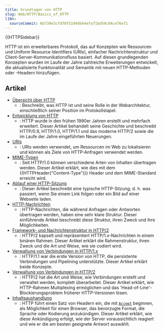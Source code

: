 ```yaml
---
title: Grundlagen von HTTP
slug: Web/HTTP/Basics_of_HTTP
l10n:
  sourceCommit: 6b730e3cfdf0f51940b44efa71bd59c84ce76e71
---
```


{{HTTPSidebar}}

HTTP ist ein erweiterbares Protokoll, das auf Konzepten wie Ressourcen und Uniform Resource Identifiers (URIs), einfacher Nachrichtenstruktur und Client-Server-Kommunikationsfluss basiert. Auf diesen grundlegenden Konzepten wurden im Laufe der Jahre zahlreiche Erweiterungen entwickelt, die aktualisierte Funktionalität und Semantik mit neuen HTTP-Methoden oder -Headern hinzufügen.

## Artikel

- [Übersicht über HTTP](/de/docs/Web/HTTP/Overview)
  - : Beschreibt, was HTTP ist und seine Rolle in der Webarchitektur, einschließlich seiner Position im Protokollstapel.
- [Entwicklung von HTTP](/de/docs/Web/HTTP/Basics_of_HTTP/Evolution_of_HTTP)
  - : HTTP wurde in den frühen 1990er Jahren erstellt und mehrfach erweitert. Dieser Artikel behandelt seine Geschichte und beschreibt HTTP/0.9, HTTP/1.0, HTTP/1.1 und das moderne HTTP/2 sowie die im Laufe der Jahre eingeführten Neuerungen.
- [URIs](/de/docs/Web/URI)
  - : URIs werden verwendet, um Ressourcen im Web zu lokalisieren und können als Ziele von HTTP-Anfragen verwendet werden.
- [MIME-Typen](/de/docs/Web/HTTP/Basics_of_HTTP/MIME_types)
  - : Seit HTTP/1.0 können verschiedene Arten von Inhalten übertragen werden. Dieser Artikel erklärt, wie dies mit dem {{HTTPHeader("Content-Type")}} Header und dem MIME-Standard erreicht wird.
- [Ablauf einer HTTP-Sitzung](/de/docs/Web/HTTP/Session)
  - : Dieser Artikel beschreibt eine typische HTTP-Sitzung; d. h. was passiert, wenn Sie einem Link folgen oder ein Bild auf einer Webseite laden.
- [HTTP-Nachrichten](/de/docs/Web/HTTP/Messages)
  - : HTTP-Nachrichten, die während Anfragen oder Antworten übertragen werden, haben eine sehr klare Struktur. Dieser einführende Artikel beschreibt diese Struktur, ihren Zweck und ihre Möglichkeiten.
- [Framework- und Nachrichtenstruktur in HTTP/2](/de/docs/Web/HTTP/Frame_and_message_structure_in_HTTP_2)
  - : HTTP/2 kapselt und repräsentiert HTTP/1.x-Nachrichten in einem binären Rahmen. Dieser Artikel erklärt die Rahmenstruktur, ihren Zweck und die Art und Weise, wie sie codiert wird.
- [Verwaltung von Verbindungen in HTTP/1.x](/de/docs/Web/HTTP/Connection_management_in_HTTP_1.x)
  - : HTTP/1.1 war die erste Version von HTTP, die persistente Verbindungen und Pipelining unterstützte. Dieser Artikel erklärt beide Konzepte.
- [Verwaltung von Verbindungen in HTTP/2](/de/docs/Web/HTTP/Connection_management_in_HTTP_2)
  - : HTTP/2 hat die Art und Weise, wie Verbindungen erstellt und verwaltet werden, komplett überarbeitet. Dieser Artikel erklärt, wie HTTP-Rahmen Multiplexing ermöglichen und das 'Head-of-Line'-Blockierungsproblem früherer HTTP-Versionen lösen.
- [Inhaltsaushandlung](/de/docs/Web/HTTP/Content_negotiation)
  - : HTTP führt einen Satz von Headern ein, die mit [`Accept`](/de/docs/Web/HTTP/Headers/Accept) beginnen, als Möglichkeit für einen Browser, das bevorzugte Format, die Sprache oder Kodierung anzukündigen. Dieser Artikel erklärt, wie diese Ankündigung erfolgt, wie der Server voraussichtlich reagiert und wie er die am besten geeignete Antwort auswählt.
